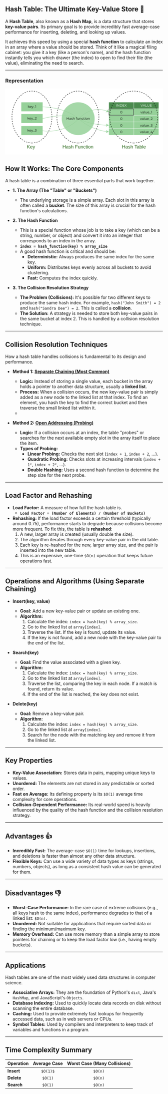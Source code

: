 ## Hash Table: The Ultimate Key-Value Store 🔑

A **Hash Table**, also known as a **Hash Map**, is a data structure that stores **key-value pairs**. Its primary goal is to provide incredibly fast average-case performance for inserting, deleting, and looking up values.

It achieves this speed by using a special **hash function** to calculate an index in an array where a value should be stored. Think of it like a magical filing cabinet: you give it a key (like a person's name), and the hash function instantly tells you which drawer (the index) to open to find their file (the value), eliminating the need to search.

---

### Representation
![HT](/assets/hashTable.png)

## How It Works: The Core Components

A hash table is a combination of three essential parts that work together.

* **1. The Array (The "Table" or "Buckets")**
    * The underlying storage is a simple array. Each slot in this array is often called a **bucket**. The size of this array is crucial for the hash function's calculations.

* **2. The Hash Function**
    * This is a special function whose job is to take a key (which can be a string, number, or object) and convert it into an integer that corresponds to an index in the array.
    * **`index = hash_function(key) % array_size`**
    * A good hash function is critical and should be:
        * **Deterministic:** Always produces the same index for the same key.
        * **Uniform:** Distributes keys evenly across all buckets to avoid clustering.
        * **Fast:** Computes the index quickly.

* **3. The Collision Resolution Strategy**
    * **The Problem (Collisions):** It's possible for two different keys to produce the same hash index. For example, `hash("John Smith") = 2` and `hash("Sandra Dee") = 2`. This is called a **collision**.
    * **The Solution:** A strategy is needed to store both key-value pairs in the same bucket at index 2. This is handled by a collision resolution technique.

---

## Collision Resolution Techniques

How a hash table handles collisions is fundamental to its design and performance.

* **Method 1: [Separate Chaining (Most Common)](Using%20Linked%20List/readme.md)**
    * **Logic:** Instead of storing a single value, each bucket in the array holds a pointer to another data structure, usually a **linked list**.
    * **Process:** When a collision occurs, the new key-value pair is simply added as a new node to the linked list at that index. To find an element, you hash the key to find the correct bucket and then traverse the small linked list within it.
    * 

* **Method 2: [Open Addressing (Probing)](Using%20Open%20Addressing/readme.md)**
    * **Logic:** If a collision occurs at an index, the table "probes" or searches for the next available empty slot in the array itself to place the item.
    * **Types of Probing:**
        * **Linear Probing:** Checks the next slot (`index + 1`, `index + 2`, ...).
        * **Quadratic Probing:** Checks slots at increasing intervals (`index + 1²`, `index + 2²`, ...).
        * **Double Hashing:** Uses a second hash function to determine the step size for the next probe.

---

## Load Factor and Rehashing

* **Load Factor:** A measure of how full the hash table is.
    * **`Load Factor = (Number of Elements) / (Number of Buckets)`**
* **Rehashing:** If the load factor exceeds a certain threshold (typically around 0.75), performance starts to degrade because collisions become more frequent. To fix this, the table is **rehashed**:
    1.  A new, larger array is created (usually double the size).
    2.  The algorithm iterates through every key-value pair in the old table.
    3.  Each key is re-hashed for the new, larger array size, and the pair is inserted into the new table.
    4.  This is an expensive, one-time `$O(n)` operation that keeps future operations fast.

---

## Operations and Algorithms (Using Separate Chaining)

* **Insert(key, value)**
    * **Goal:** Add a new key-value pair or update an existing one.
    * **Algorithm:**
        1.  Calculate the index: `index = hash(key) % array_size`.
        2.  Go to the linked list at `array[index]`.
        3.  Traverse the list. If the key is found, update its value.
        4.  If the key is not found, add a new node with the key-value pair to the end of the list.

* **Search(key)**
    * **Goal:** Find the value associated with a given key.
    * **Algorithm:**
        1.  Calculate the index: `index = hash(key) % array_size`.
        2.  Go to the linked list at `array[index]`.
        3.  Traverse the list, comparing the key in each node. If a match is found, return its value.
        4.  If the end of the list is reached, the key does not exist.

* **Delete(key)**
    * **Goal:** Remove a key-value pair.
    * **Algorithm:**
        1.  Calculate the index: `index = hash(key) % array_size`.
        2.  Go to the linked list at `array[index]`.
        3.  Search for the node with the matching key and remove it from the linked list.

---

## Key Properties

* **Key-Value Association:** Stores data in pairs, mapping unique keys to values.
* **Unordered:** The elements are not stored in any predictable or sorted order.
* **Fast on Average:** Its defining property is its `$O(1)` average time complexity for core operations.
* **Collision-Dependent Performance:** Its real-world speed is heavily influenced by the quality of the hash function and the collision resolution strategy.

---

## Advantages 👍

* **Incredibly Fast:** The average-case `$O(1)` time for lookups, insertions, and deletions is faster than almost any other data structure.
* **Flexible Keys:** Can use a wide variety of data types as keys (strings, numbers, objects), as long as a consistent hash value can be generated for them.

---

## Disadvantages 👎

* **Worst-Case Performance:** In the rare case of extreme collisions (e.g., all keys hash to the same index), performance degrades to that of a linked list: `$O(n)`.
* **Unordered:** Not suitable for applications that require sorted data or finding the minimum/maximum key.
* **Memory Overhead:** Can use more memory than a simple array to store pointers for chaining or to keep the load factor low (i.e., having empty buckets).

---

## Applications

Hash tables are one of the most widely used data structures in computer science.

* **Associative Arrays:** They are the foundation of Python's `dict`, Java's `HashMap`, and JavaScript's `Objects`.
* **Database Indexing:** Used to quickly locate data records on disk without scanning the entire database.
* **Caching:** Used to provide extremely fast lookups for frequently accessed data, such as in web servers or CPUs.
* **Symbol Tables:** Used by compilers and interpreters to keep track of variables and functions in a program.

---

## Time Complexity Summary

| Operation | Average Case | Worst Case (Many Collisions) |
| :-------- | :----------: | :--------------------------: |
| **Insert** |    `$O(1)$`   |            `$O(n)`           |
| **Delete** |    `$O(1)`   |            `$O(n)`           |
| **Search** |    `$O(1)`   |            `$O(n)`           |